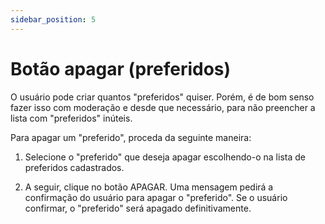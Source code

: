 ```yaml
---
sidebar_position: 5
---
```


# Botão apagar (preferidos)

O usuário pode criar quantos "preferidos" quiser. Porém, é de bom senso fazer isso com moderação e desde que necessário, para não preencher a lista com "preferidos" inúteis.

Para apagar um "preferido", proceda da seguinte maneira:

1. Selecione o "preferido" que deseja apagar escolhendo-o na lista de preferidos cadastrados.

2. A seguir, clique no botão APAGAR. Uma mensagem pedirá a confirmação do usuário para apagar o "preferido". Se o usuário confirmar, o "preferido" será apagado definitivamente.
